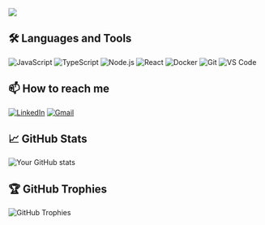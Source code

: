 ![](https://komarev.com/ghpvc/?username=safademirhan9&color=yellow)

## 🛠️ Languages and Tools
![JavaScript](https://img.shields.io/badge/-JavaScript-333?style=flat&logo=javascript)
![TypeScript](https://img.shields.io/badge/-TypeScript-333?style=flat&logo=typescript)
![Node.js](https://img.shields.io/badge/-Node.js-333?style=flat&logo=node.js)
![React](https://img.shields.io/badge/-React-333?style=flat&logo=react)
![Docker](https://img.shields.io/badge/-Docker-333?style=flat&logo=docker)
![Git](https://img.shields.io/badge/-Git-333?style=flat&logo=git)
![VS Code](https://img.shields.io/badge/-VS%20Code-333?style=flat&logo=visual-studio-code&logoColor=007ACC)

## 📫 How to reach me
[![LinkedIn](https://img.shields.io/badge/-LinkedIn-333?style=flat&logo=linkedin)](https://www.linkedin.com/in/safa-demirhan/)
[![Gmail](https://img.shields.io/badge/-Gmail-333?style=flat&logo=gmail)](mailto:safademirhan88@gmail.com)

## 📈 GitHub Stats
![Your GitHub stats](https://github-readme-stats.vercel.app/api?username=safademirhan9&show_icons=true&theme=radical)

## 🏆 GitHub Trophies
![GitHub Trophies](https://github-profile-trophy.vercel.app/?username=safademirhan9&theme=radical)
